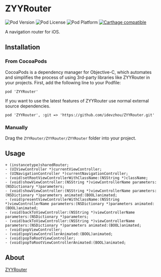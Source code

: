 # ZYYRouter

![Pod Version](https://img.shields.io/cocoapods/v/ZYYRouter.svg?style=flat)
![Pod License](https://img.shields.io/cocoapods/l/ZYYRouter.svg?style=flat)
![Pod Platform](https://img.shields.io/cocoapods/p/ZYYRouter.svg?style=flat)
[![Carthage compatible](https://img.shields.io/badge/Carthage-compatible-4BC51D.svg?style=flat)](https://github.com/Carthage/Carthage)

A navigation router for iOS.

## Installation

### From CocoaPods

CocoaPods is a dependency manager for Objective-C, which automates and simplifies the process of using 3rd-party libraries like ZYYRouter in your projects. First, add the following line to your Podfile:

```
pod 'ZYYRouter'
```

If you want to use the latest features of ZYYRouter use normal external source dependencies.

```
pod 'ZYYRouter', :git => 'https://github.com/idevzhou/ZYYRouter.git'
```

### Manually

Drag the `ZYYRouter/ZYYRouter/ZYYRouter` folder into your project.

## Usage

```
+ (instancetype)sharedRouter;
- (UIViewController *)currentViewController;
- (UINavigationController *)currentNavigationController;
- (void)setRootViewControllerWithClassName:(NSString *)className;
- (void)showViewController:(NSString *)viewControllerName parameters:(NSDictionary *)parameters;
- (void)showViewController:(NSString *)viewControllerName parameters:(NSDictionary *)parameters animated:(BOOL)animated;
- (void)presentViewControllerWithClassName:(NSString *)viewControllerName parameters:(NSDictionary *)parameters animated:(BOOL)animated;
- (void)backToViewController:(NSString *)viewControllerName parameters:(NSDictionary *)parameters;
- (void)backToViewController:(NSString *)viewControllerName parameters:(NSDictionary *)parameters animated:(BOOL)animated;
- (void)popViewController;
- (void)popViewControllerAnimated:(BOOL)animated;
- (void)popToRootViewController;
- (void)popToRootViewControllerAnimated:(BOOL)animated;
```

## About

[ZYYRouter](http://www.devzhou.com/2016/08/04/zyyrouter/)

